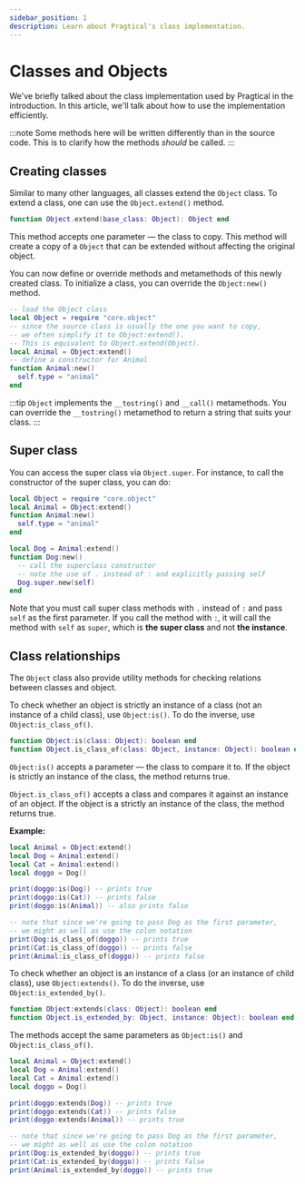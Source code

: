 ```yaml
---
sidebar_position: 1
description: Learn about Pragtical's class implementation.
---
```


# Classes and Objects

We've briefly talked about the class implementation used by Pragtical
in the introduction.
In this article, we'll talk about how to use the implementation
efficiently.

:::note
Some methods here will be written differently than in
the source code.
This is to clarify how the methods _should_ be called.
:::

## Creating classes

Similar to many other languages, all classes extend the `Object` class.
To extend a class, one can use the `Object.extend()` method.

```lua
function Object.extend(base_class: Object): Object end
```

This method accepts one parameter — the class to copy.
This method will create a copy of a `Object` that can
be extended without affecting the original object.

You can now define or override methods and metamethods of this
newly created class.
To initialize a class, you can override the `Object:new()` method.

```lua
-- load the Object class
local Object = require "core.object"
-- since the source class is usually the one you want to copy,
-- we often simplify it to Object:extend().
-- This is equivalent to Object.extend(Object).
local Animal = Object:extend()
-- define a constructor for Animal
function Animal:new()
  self.type = "animal"
end
```

:::tip
`Object` implements the `__tostring()` and `__call()` metamethods.
You can override the `__tostring()` metamethod to return a string
that suits your class.
:::

## Super class

You can access the super class via `Object.super`.
For instance, to call the constructor of the super class, you can do:

```lua
local Object = require "core.object"
local Animal = Object:extend()
function Animal:new()
  self.type = "animal"
end

local Dog = Animal:extend()
function Dog:new()
  -- call the superclass constructor
  -- note the use of . instead of : and explicitly passing self
  Dog.super.new(self)
end
```

Note that you must call super class methods with `.` instead of `:`
and pass `self` as the first parameter.
If you call the method with `:`, it will call the method with `self`
as `super`, which is **the super class** and not **the instance**.

## Class relationships

The `Object` class also provide utility methods for checking relations
between classes and object.

To check whether an object is strictly an instance of a class
(not an instance of a child class),
use `Object:is()`.
To do the inverse, use `Object:is_class_of()`.

```lua
function Object:is(class: Object): boolean end
function Object.is_class_of(class: Object, instance: Object): boolean end
```

`Object:is()` accepts a parameter — the class to compare it to.
If the object is strictly an instance of the class,
the method returns true.

`Object.is_class_of()` accepts a class and compares it against
an instance of an object.
If the object is a strictly an instance of the class,
the method returns true.

**Example:**

```lua
local Animal = Object:extend()
local Dog = Animal:extend()
local Cat = Animal:extend()
local doggo = Dog()

print(doggo:is(Dog)) -- prints true
print(doggo:is(Cat)) -- prints false
print(doggo:is(Animal)) -- also prints false

-- note that since we're going to pass Dog as the first parameter,
-- we might as well as use the colon notation
print(Dog:is_class_of(doggo)) -- prints true
print(Cat:is_class_of(doggo)) -- prints false
print(Animal:is_class_of(doggo)) -- prints false
```

To check whether an object is an instance of a class
(or an instance of child class), use `Object:extends()`.
To do the inverse, use `Object:is_extended_by()`.

```lua
function Object:extends(class: Object): boolean end
function Object.is_extended_by: Object, instance: Object): boolean end
```

The methods accept the same parameters as `Object:is()`
and `Object:is_class_of()`.

```lua
local Animal = Object:extend()
local Dog = Animal:extend()
local Cat = Animal:extend()
local doggo = Dog()

print(doggo:extends(Dog)) -- prints true
print(doggo:extends(Cat)) -- prints false
print(doggo:extends(Animal)) -- prints true

-- note that since we're going to pass Dog as the first parameter,
-- we might as well as use the colon notation
print(Dog:is_extended_by(doggo)) -- prints true
print(Cat:is_extended_by(doggo)) -- prints false
print(Animal:is_extended_by(doggo)) -- prints true
```
